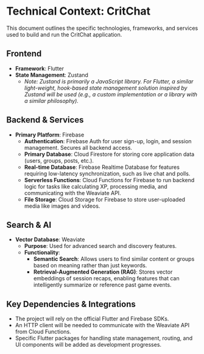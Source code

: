 # Technical Context: CritChat

This document outlines the specific technologies, frameworks, and services used to build and run the CritChat application.

## Frontend

-   **Framework**: Flutter
-   **State Management**: Zustand
    -   *Note: Zustand is primarily a JavaScript library. For Flutter, a similar light-weight, hook-based state management solution inspired by Zustand will be used (e.g., a custom implementation or a library with a similar philosophy).*

## Backend & Services

-   **Primary Platform**: Firebase
    -   **Authentication**: Firebase Auth for user sign-up, login, and session management. Secures all backend access.
    -   **Primary Database**: Cloud Firestore for storing core application data (users, groups, posts, etc.).
    -   **Real-time Database**: Firebase Realtime Database for features requiring low-latency synchronization, such as live chat and polls.
    -   **Serverless Functions**: Cloud Functions for Firebase to run backend logic for tasks like calculating XP, processing media, and communicating with the Weaviate API.
    -   **File Storage**: Cloud Storage for Firebase to store user-uploaded media like images and videos.

## Search & AI

-   **Vector Database**: Weaviate
    -   **Purpose**: Used for advanced search and discovery features.
    -   **Functionality**:
        -   **Semantic Search**: Allows users to find similar content or groups based on meaning rather than just keywords.
        -   **Retrieval-Augmented Generation (RAG)**: Stores vector embeddings of session recaps, enabling features that can intelligently summarize or reference past game events.

## Key Dependencies & Integrations

-   The project will rely on the official Flutter and Firebase SDKs.
-   An HTTP client will be needed to communicate with the Weaviate API from Cloud Functions.
-   Specific Flutter packages for handling state management, routing, and UI components will be added as development progresses. 